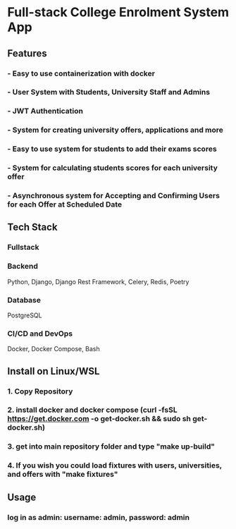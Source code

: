 # Full-stack College Enrolment System App

## Features

### - Easy to use containerization with docker

### - User System with Students, University Staff and Admins

### - JWT Authentication

### - System for creating university offers, applications and more

### - Easy to use system for students to add their exams scores

### - System for calculating students scores for each university offer

### - Asynchronous system for Accepting and Confirming Users for each Offer at Scheduled Date

## Tech Stack

### Fullstack

### Backend
Python, Django, Django Rest Framework, Celery, Redis, Poetry

### Database
PostgreSQL

### CI/CD and DevOps
Docker, Docker Compose, Bash

## Install on Linux/WSL
### 1. Copy Repository
### 2. install docker and docker compose (curl -fsSL https://get.docker.com -o get-docker.sh && sudo sh get-docker.sh)
### 3. get into main repository folder and type "make up-build"
### 4. If you wish you could load fixtures with users, universities, and offers with "make fixtures"

## Usage
### log in as admin: username: admin, password: admin